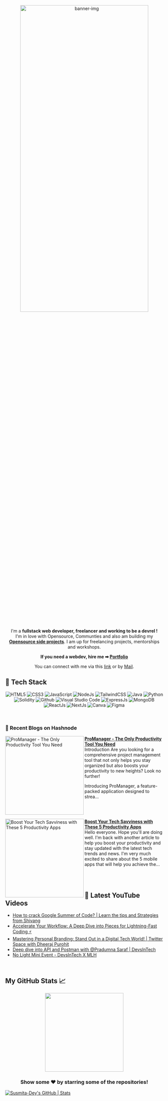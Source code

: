 <div align="center">
	<a href="http://susmita-dey.vercel.app/" target="_blank">
		<img src="images/github-profile-banner.png" alt="banner-img" height="50%" width="90%" />
	</a>
</div>
<br/>

<div align="center">

I'm a **fullstack web developer, freelancer and working to be a devrel !** 
<br>
I'm in love with Opensource, Communties and also am building my **[Opensource side projects](https://github.com/Susmita-Dey?tab=repositories)**. I am up for freelancing projects, mentorships and workshops.

**If you need a webdev, hire me ➡ [Portfolio](https://susmita-dey.vercel.app/)**

You can connect with me via this [link](https://bio.link/susmitadey) or by [Mail](mailto:susmitadey475@gmail.com).
</div>

<!-- ---
<h2>📫 How to reach me:</h2> <br>
<div align="center">
<a href="mailto:susmitadey475@gmail.com" target="_blank"><img src="images/official-gmail-icon.svg" alt="Gmail Logo" width="50"></a>&emsp;
<a href="https://www.linkedin.com/in/susmita-dey-15a15a210/" target="_blank"><img src="images/linkedin-icon-2.svg" alt="LinkedIn Logo" width="50"></a>&emsp;
<a href="https://twitter.com/its_SusmitaDey" target="_blank"><img src="images/twitter-6.svg" alt="Twitter Logo" width="80"></a>&emsp;
<a href="https://discord.gg/g7FmxB9uZp" target="_blank"><img src="images/discord-6.svg" alt="Discord Logo" width="60"></a>&emsp;
<a href="https://www.youtube.com/channel/UCsuzc8lqAbgUYo4yzpjtfSw" target="_blank"><img src="images/youtube-3.svg" alt="YouTube Logo" width="60"></a>&emsp;
<a href="https://dev.to/susmitadey"><img src="images/Dev.to image.png" alt="Dev.to Icon" width="70"></a>&emsp;&emsp; 
</div> -->

<!-- --- -->

<h2> 🥞 Tech Stack</h2>
<p align="center">
<img alt="HTML5" src="https://img.shields.io/badge/html5-%23fca9ae.svg?style=for-the-badge&logo=html5&logoColor=140200"/>
<img alt="CSS3" src="https://img.shields.io/badge/css3-%23ffd2ce.svg?style=for-the-badge&logo=css3&logoColor=140200"/>
<img alt="JavaScript" src="https://img.shields.io/badge/javascript-%23e4626b.svg?style=for-the-badge&logo=javascript&logoColor=%23F7DF1E"/>
<img alt="NodeJs" src="https://img.shields.io/badge/node.js-%23f2ca61.svg?style=for-the-badge&logo=node.js&logoColor=%FFFFFF"/>
<img alt="TailwindCSS" src="https://img.shields.io/badge/tailwind css-%23fca9ae.svg?style=for-the-badge&logo=tailwind-css&logoColor=140200"/>
<img alt="Java" src="https://img.shields.io/badge/java-%23e4626b.svg?style=for-the-badge&logo=java&logoColor=140200"/>
<img alt="Python" src="https://img.shields.io/badge/python-%23fca9ae.svg?style=for-the-badge&logo=python&logoColor=140200"/>
<img alt="Solidity" src="https://img.shields.io/badge/solidity-%23fca9ae.svg?style=for-the-badge&logo=solidity&logoColor=000325"/>
<img alt="Github" src="https://img.shields.io/badge/github-%23e4626b.svg?style=for-the-badge&logo=github&logoColor=140200"/>
<img alt="Visual Studio Code" src="https://img.shields.io/badge/Visual Studio Code-f2ca61.svg?style=for-the-badge&logo=visual-studio-code&logoColor=140200"/>
<img alt="ExpressJs" src="https://img.shields.io/badge/express.js-%23ffd2ce.svg?style=for-the-badge&logo=express&logoColor=140200"/>
<img alt="MongoDB" src="https://img.shields.io/badge/mongodb-%23ffd2ce.svg?style=for-the-badge&logo=mongodb&logoColor=140200" />
<img alt="ReactJs" src="https://img.shields.io/badge/react-f2ca61.svg?style=for-the-badge&logo=react&logoColor=140200"/>
<img alt="NextJs" src="https://img.shields.io/badge/next.js-%23fca9ae.svg?style=for-the-badge&logo=next.js&logoColor=140200" />
<img alt="Canva" src="https://img.shields.io/badge/Canva-f2ca61.svg?style=for-the-badge&logo=canva&logoColor=140200"/>
<img alt="Figma" src="https://img.shields.io/badge/figma-%23e4626b.svg?style=for-the-badge&logo=figma&logoColor=140200" />
  </p>
<br>



### 📙 Recent Blogs on Hashnode

<!-- HASHNODE_BLOG:START -->
<p align="left">
<a href="https://susmitadey.hashnode.dev//promanager-the-only-productivity-tool-you-need" title="ProManager - The Only Productivity Tool You Need"><img src="https://cdn.hashnode.com/res/hashnode/image/upload/v1686584734957/ea465367-3388-49e2-80ce-8f632e2f6eb7.png" alt="ProManager - The Only Productivity Tool You Need" width="250px" align="left" /></a>
<a href="https://susmitadey.hashnode.dev//promanager-the-only-productivity-tool-you-need" title="ProManager - The Only Productivity Tool You Need"><strong>ProManager - The Only Productivity Tool You Need</strong></a>
<br/> Introduction
Are you looking for a comprehensive project management tool that not only helps you stay organized but also boosts your productivity to new heights? Look no further!

Introducing ProManager, a feature-packed application designed to strea... </p> <br/> <br/>
<p align="left">
<a href="https://susmitadey.hashnode.dev//boost-your-tech-savviness-with-these-5-productivity-apps" title="Boost Your Tech Savviness with These 5 Productivity Apps"><img src="https://cdn.hashnode.com/res/hashnode/image/stock/unsplash/TSJqQCN4RKA/upload/7f5995d728741728ff8c0888c90d3607.jpeg" alt="Boost Your Tech Savviness with These 5 Productivity Apps" width="250px" align="left" /></a>
<a href="https://susmitadey.hashnode.dev//boost-your-tech-savviness-with-these-5-productivity-apps" title="Boost Your Tech Savviness with These 5 Productivity Apps"><strong>Boost Your Tech Savviness with These 5 Productivity Apps</strong></a>
<br/> Hello everyone. Hope you'll are doing well. I'm back with another article to help you boost your productivity and stay updated with the latest tech trends and news. I'm very much excited to share about the 5 mobile apps that will help you achieve the... </p> <br/> <br/>
<!-- HASHNODE_BLOG:END -->

## 🎥 Latest YouTube Videos

<!-- YOUTUBE-VIDEOS-LIST:START -->
- [How to crack Google Summer of Code? | Learn the tips and Strategies from Shivang](https://www.youtube.com/watch?v=uccf_qCP3Pc)
- [Accelerate Your Workflow: A Deep Dive into Pieces for Lightning-Fast Coding ⚡](https://www.youtube.com/watch?v=akFf4m_YRGA)
- [Mastering Personal Branding: Stand Out in a Digital Tech World! | Twitter Space with Dheeraj Purohit](https://www.youtube.com/watch?v=MxYxjDbRzQ0)
- [Deep dive into API and Postman with @Pradumna Saraf | DevsInTech](https://www.youtube.com/watch?v=JoQIiSlQx2Q)
- [No Light Mini Event - DevsInTech X MLH](https://www.youtube.com/watch?v=nTQHGXxMuBo)
<!-- YOUTUBE-VIDEOS-LIST:END -->

<br/>

## My GitHub Stats 📈
<p align="center">
<a href="https://github.com/Susmita-Dey">
<!--   <img height="150em" src="https://github-readme-stats.vercel.app/api?username=Susmita-Dey&count_private=true&show_icons=true&bg_color=000325&text_color=ffffff&title_color=gold&border_color=ffd2ce&icon_color=e4626b" /> -->
  <img height="250em" src="https://github-readme-stats-eight-theta.vercel.app/api/top-langs/?username=Susmita-Dey&bg_color=000325&text_color=ffffff&title_color=gold&border_color=ffd2ce&icon_color=e4626b&layout=compact&langs_count=10&exclude_repo=gamebase&hide=objective-c,c,java" />
</a>
</p>

<h3 align="center">Show some ❤️ by starring some of the repositories!</h3>

[![Susmita-Dey's GitHub | Stats](https://stats.quine.sh/Susmita-Dey/github?theme=dark)](https://quine.sh?utm_source=widgets&utm_campaign=Susmita-Dey)
<!-- [![@susmitadey's Holopin board](https://holopin.me/susmitadey)](https://holopin.io/@susmitadey) -->
